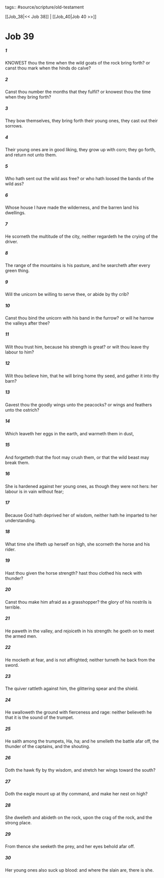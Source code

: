 tags:: #source/scripture/old-testament

[[Job_38|<< Job 38]] | [[Job_40|Job 40 >>]]

# Job 39

##### 1

KNOWEST thou the time when the wild goats of the rock bring forth? or canst thou mark when the hinds do calve?

##### 2

Canst thou number the months that they fulfil? or knowest thou the time when they bring forth?

##### 3

They bow themselves, they bring forth their young ones, they cast out their sorrows.

##### 4

Their young ones are in good liking, they grow up with corn; they go forth, and return not unto them.

##### 5

Who hath sent out the wild ass free? or who hath loosed the bands of the wild ass?

##### 6

Whose house I have made the wilderness, and the barren land his dwellings.

##### 7

He scorneth the multitude of the city, neither regardeth he the crying of the driver.

##### 8

The range of the mountains is his pasture, and he searcheth after every green thing.

##### 9

Will the unicorn be willing to serve thee, or abide by thy crib?

##### 10

Canst thou bind the unicorn with his band in the furrow? or will he harrow the valleys after thee?

##### 11

Wilt thou trust him, because his strength is great? or wilt thou leave thy labour to him?

##### 12

Wilt thou believe him, that he will bring home thy seed, and gather it into thy barn?

##### 13

Gavest thou the goodly wings unto the peacocks? or wings and feathers unto the ostrich?

##### 14

Which leaveth her eggs in the earth, and warmeth them in dust,

##### 15

And forgetteth that the foot may crush them, or that the wild beast may break them.

##### 16

She is hardened against her young ones, as though they were not hers: her labour is in vain without fear;

##### 17

Because God hath deprived her of wisdom, neither hath he imparted to her understanding.

##### 18

What time she lifteth up herself on high, she scorneth the horse and his rider.

##### 19

Hast thou given the horse strength? hast thou clothed his neck with thunder?

##### 20

Canst thou make him afraid as a grasshopper? the glory of his nostrils is terrible.

##### 21

He paweth in the valley, and rejoiceth in his strength: he goeth on to meet the armed men.

##### 22

He mocketh at fear, and is not affrighted; neither turneth he back from the sword.

##### 23

The quiver rattleth against him, the glittering spear and the shield.

##### 24

He swalloweth the ground with fierceness and rage: neither believeth he that it is the sound of the trumpet.

##### 25

He saith among the trumpets, Ha, ha; and he smelleth the battle afar off, the thunder of the captains, and the shouting.

##### 26

Doth the hawk fly by thy wisdom, and stretch her wings toward the south?

##### 27

Doth the eagle mount up at thy command, and make her nest on high?

##### 28

She dwelleth and abideth on the rock, upon the crag of the rock, and the strong place.

##### 29

From thence she seeketh the prey, and her eyes behold afar off.

##### 30

Her young ones also suck up blood: and where the slain are, there is she.
